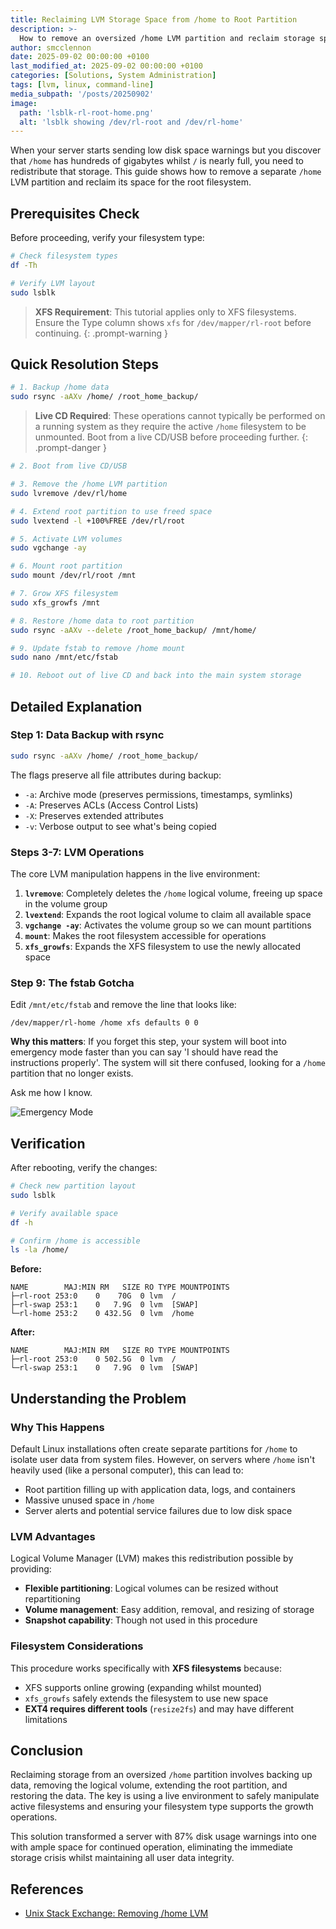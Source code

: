 ```yaml
---
title: Reclaiming LVM Storage Space from /home to Root Partition
description: >-
  How to remove an oversized /home LVM partition and reclaim storage space for the root filesystem when your server is running out of disk space.
author: smcclennon
date: 2025-09-02 00:00:00 +0100
last_modified_at: 2025-09-02 00:00:00 +0100
categories: [Solutions, System Administration]
tags: [lvm, linux, command-line]
media_subpath: '/posts/20250902'
image:
  path: 'lsblk-rl-root-home.png'
  alt: 'lsblk showing /dev/rl-root and /dev/rl-home'
---
```


When your server starts sending low disk space warnings but you discover that `/home` has hundreds of gigabytes whilst `/` is nearly full, you need to redistribute that storage. This guide shows how to remove a separate `/home` LVM partition and reclaim its space for the root filesystem.

## Prerequisites Check

Before proceeding, verify your filesystem type:

```bash
# Check filesystem types
df -Th

# Verify LVM layout
sudo lsblk
```

> **XFS Requirement**: This tutorial applies only to XFS filesystems. Ensure the Type column shows `xfs` for `/dev/mapper/rl-root` before continuing.
{: .prompt-warning }

## Quick Resolution Steps

```bash
# 1. Backup /home data
sudo rsync -aAXv /home/ /root_home_backup/
```

> **Live CD Required**: These operations cannot typically be performed on a running system as they require the active `/home` filesystem to be unmounted. Boot from a live CD/USB before proceeding further.
{: .prompt-danger }

```bash
# 2. Boot from live CD/USB

# 3. Remove the /home LVM partition
sudo lvremove /dev/rl/home

# 4. Extend root partition to use freed space
sudo lvextend -l +100%FREE /dev/rl/root

# 5. Activate LVM volumes
sudo vgchange -ay

# 6. Mount root partition
sudo mount /dev/rl/root /mnt

# 7. Grow XFS filesystem
sudo xfs_growfs /mnt

# 8. Restore /home data to root partition
sudo rsync -aAXv --delete /root_home_backup/ /mnt/home/

# 9. Update fstab to remove /home mount
sudo nano /mnt/etc/fstab

# 10. Reboot out of live CD and back into the main system storage
```

## Detailed Explanation

### Step 1: Data Backup with rsync

```bash
sudo rsync -aAXv /home/ /root_home_backup/
```

The flags preserve all file attributes during backup:
- `-a`: Archive mode (preserves permissions, timestamps, symlinks)
- `-A`: Preserves ACLs (Access Control Lists)
- `-X`: Preserves extended attributes
- `-v`: Verbose output to see what's being copied

### Steps 3-7: LVM Operations

The core LVM manipulation happens in the live environment:

1. **`lvremove`**: Completely deletes the `/home` logical volume, freeing up space in the volume group
2. **`lvextend`**: Expands the root logical volume to claim all available space
3. **`vgchange -ay`**: Activates the volume group so we can mount partitions
4. **`mount`**: Makes the root filesystem accessible for operations
5. **`xfs_growfs`**: Expands the XFS filesystem to use the newly allocated space

### Step 9: The fstab Gotcha

Edit `/mnt/etc/fstab` and remove the line that looks like:
```
/dev/mapper/rl-home /home xfs defaults 0 0
```

**Why this matters**: If you forget this step, your system will boot into emergency mode faster than you can say 'I should have read the instructions properly'. The system will sit there confused, looking for a `/home` partition that no longer exists.

Ask me how I know.

![Emergency Mode](emergency-mode.png)

## Verification

After rebooting, verify the changes:

```bash
# Check new partition layout
sudo lsblk

# Verify available space
df -h

# Confirm /home is accessible
ls -la /home/
```

**Before:**
```
NAME        MAJ:MIN RM   SIZE RO TYPE MOUNTPOINTS
├─rl-root 253:0    0    70G  0 lvm  /
├─rl-swap 253:1    0   7.9G  0 lvm  [SWAP]
└─rl-home 253:2    0 432.5G  0 lvm  /home
```

**After:**
```
NAME        MAJ:MIN RM   SIZE RO TYPE MOUNTPOINTS
├─rl-root 253:0    0 502.5G  0 lvm  /
└─rl-swap 253:1    0   7.9G  0 lvm  [SWAP]
```

## Understanding the Problem

### Why This Happens

Default Linux installations often create separate partitions for `/home` to isolate user data from system files. However, on servers where `/home` isn't heavily used (like a personal computer), this can lead to:

- Root partition filling up with application data, logs, and containers
- Massive unused space in `/home`
- Server alerts and potential service failures due to low disk space

### LVM Advantages

Logical Volume Manager (LVM) makes this redistribution possible by providing:
- **Flexible partitioning**: Logical volumes can be resized without repartitioning
- **Volume management**: Easy addition, removal, and resizing of storage
- **Snapshot capability**: Though not used in this procedure

### Filesystem Considerations

This procedure works specifically with **XFS filesystems** because:
- XFS supports online growing (expanding whilst mounted)
- `xfs_growfs` safely extends the filesystem to use new space
- **EXT4 requires different tools** (`resize2fs`) and may have different limitations

## Conclusion

Reclaiming storage from an oversized `/home` partition involves backing up data, removing the logical volume, extending the root partition, and restoring the data. The key is using a live environment to safely manipulate active filesystems and ensuring your filesystem type supports the growth operations.

This solution transformed a server with 87% disk usage warnings into one with ample space for continued operation, eliminating the immediate storage crisis whilst maintaining all user data integrity.

## References

- [Unix Stack Exchange: Removing /home LVM](https://unix.stackexchange.com/questions/150275/removing-home-lvm-and-merging-in-to)
